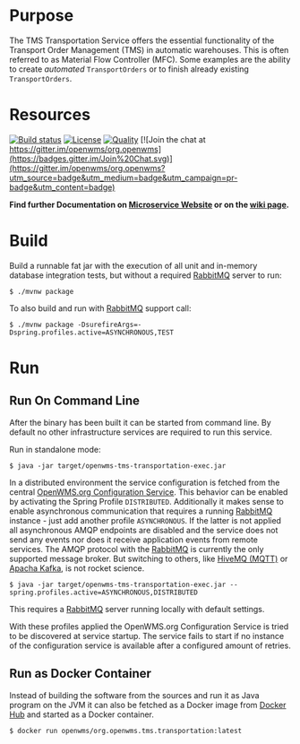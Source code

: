 # Purpose
The TMS Transportation Service offers the essential functionality of the Transport Order Management (TMS) in automatic warehouses. This is 
often referred to as Material Flow Controller (MFC). Some examples are the ability to create _automated_ `TransportOrders` or to finish
already existing `TransportOrders`.

# Resources
[![Build status](https://travis-ci.com/openwms/org.openwms.tms.transportation.svg?branch=master)](https://travis-ci.com/openwms/org.openwms.tms.transportation)
[![License](https://img.shields.io/badge/License-Apache%202.0-blue.svg)](LICENSE)
[![Quality](https://sonarcloud.io/api/project_badges/measure?project=org.openwms:org.openwms.tms.transportation&metric=alert_status)](https://sonarcloud.io/dashboard?id=org.openwms:org.openwms.tms.transportation)
[![Join the chat at https://gitter.im/openwms/org.openwms](https://badges.gitter.im/Join%20Chat.svg)](https://gitter.im/openwms/org.openwms?utm_source=badge&utm_medium=badge&utm_campaign=pr-badge&utm_content=badge)

**Find further Documentation on [Microservice Website](https://openwms.github.io/org.openwms.tms.transportation) or on the [wiki page](https://openwms.atlassian.net/l/c/fvPkbPDF).**

# Build
Build a runnable fat jar with the execution of all unit and in-memory database integration tests, but without a required [RabbitMQ](https://www.rabbitmq.com)
server to run: 

```
$ ./mvnw package
```

To also build and run with [RabbitMQ](https://www.rabbitmq.com) support call:

```
$ ./mvnw package -DsurefireArgs=-Dspring.profiles.active=ASYNCHRONOUS,TEST
```

# Run

## Run On Command Line
After the binary has been built it can be started from command line. By default no other infrastructure services are required to run this
service.

Run in standalone mode:
```
$ java -jar target/openwms-tms-transportation-exec.jar
```

In a distributed environment the service configuration is fetched from the central [OpenWMS.org Configuration Service](https://github.com/spring-labs/org.openwms.configuration).
This behavior can be enabled by activating the Spring Profile `DISTRIBUTED`. Additionally it makes sense to enable asynchronous
communication that requires a running [RabbitMQ](https://www.rabbitmq.com) instance - just add another profile `ASYNCHRONOUS`. If the latter
is not applied all asynchronous AMQP endpoints are disabled and the service does not send any events nor does it receive application events
from remote services. The AMQP protocol with the [RabbitMQ](https://www.rabbitmq.com) is currently the only supported message broker. But
switching to others, like [HiveMQ (MQTT)](https://www.hivemq.com) or [Apacha Kafka](https://kafka.apache.org/), is not rocket science.

```
$ java -jar target/openwms-tms-transportation-exec.jar --spring.profiles.active=ASYNCHRONOUS,DISTRIBUTED
```
This requires a [RabbitMQ](https://www.rabbitmq.com) server running locally with default settings.

With these profiles applied the OpenWMS.org Configuration Service is tried to be discovered at service startup. The service fails to start
if no instance of the configuration service is available after a configured amount of retries.

## Run as Docker Container
Instead of building the software from the sources and run it as Java program on the JVM it can also be fetched as a Docker image from 
[Docker Hub](https://hub.docker.com/repository/docker/openwms/org.openwms.common.service) and started as a Docker container.

```
$ docker run openwms/org.openwms.tms.transportation:latest
```
